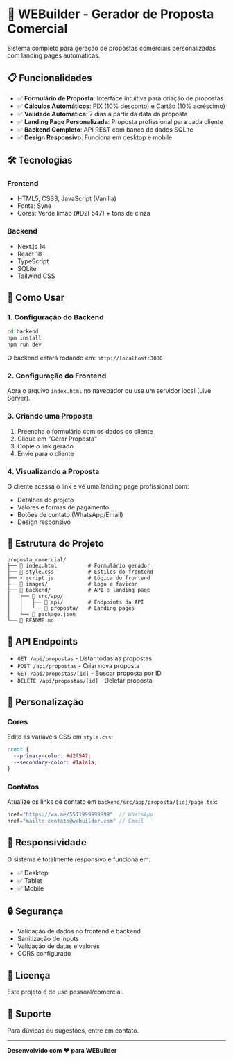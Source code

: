 # 🚀 WEBuilder - Gerador de Proposta Comercial

Sistema completo para geração de propostas comerciais personalizadas com landing pages automáticas.

## 📋 Funcionalidades

- ✅ **Formulário de Proposta**: Interface intuitiva para criação de propostas
- ✅ **Cálculos Automáticos**: PIX (10% desconto) e Cartão (10% acréscimo)
- ✅ **Validade Automática**: 7 dias a partir da data da proposta
- ✅ **Landing Page Personalizada**: Proposta profissional para cada cliente
- ✅ **Backend Completo**: API REST com banco de dados SQLite
- ✅ **Design Responsivo**: Funciona em desktop e mobile

## 🛠️ Tecnologias

### Frontend
- HTML5, CSS3, JavaScript (Vanilla)
- Fonte: Syne
- Cores: Verde limão (#D2F547) + tons de cinza

### Backend
- Next.js 14
- React 18
- TypeScript
- SQLite
- Tailwind CSS

## 🚀 Como Usar

### 1. Configuração do Backend

```bash
cd backend
npm install
npm run dev
```

O backend estará rodando em: `http://localhost:3000`

### 2. Configuração do Frontend

Abra o arquivo `index.html` no navebador ou use um servidor local (Live Server).

### 3. Criando uma Proposta

1. Preencha o formulário com os dados do cliente
2. Clique em "Gerar Proposta"
3. Copie o link gerado
4. Envie para o cliente

### 4. Visualizando a Proposta

O cliente acessa o link e vê uma landing page profissional com:
- Detalhes do projeto
- Valores e formas de pagamento
- Botões de contato (WhatsApp/Email)
- Design responsivo

## 📁 Estrutura do Projeto

```
proposta_comercial/
├── 📄 index.html          # Formulário gerador
├── 🎨 style.css           # Estilos do frontend
├── ⚡ script.js           # Lógica do frontend
├── 📁 images/             # Logo e favicon
├── 📁 backend/            # API e landing page
│   ├── 📁 src/app/
│   │   ├── 📁 api/        # Endpoints da API
│   │   └── 📁 proposta/   # Landing pages
│   └── 📄 package.json
└── 📄 README.md
```

## 🔧 API Endpoints

- `GET /api/propostas` - Listar todas as propostas
- `POST /api/propostas` - Criar nova proposta
- `GET /api/propostas/[id]` - Buscar proposta por ID
- `DELETE /api/propostas/[id]` - Deletar proposta

## 🎨 Personalização

### Cores
Edite as variáveis CSS em `style.css`:
```css
:root {
  --primary-color: #d2f547;
  --secondary-color: #1a1a1a;
}
```

### Contatos
Atualize os links de contato em `backend/src/app/proposta/[id]/page.tsx`:
```typescript
href="https://wa.me/5511999999999"  // WhatsApp
href="mailto:contato@webuilder.com" // Email
```

## 📱 Responsividade

O sistema é totalmente responsivo e funciona em:
- ✅ Desktop
- ✅ Tablet
- ✅ Mobile

## 🔒 Segurança

- Validação de dados no frontend e backend
- Sanitização de inputs
- Validação de datas e valores
- CORS configurado

## 📄 Licença

Este projeto é de uso pessoal/comercial.

## 🤝 Suporte

Para dúvidas ou sugestões, entre em contato.

---

**Desenvolvido com ❤️ para WEBuilder**